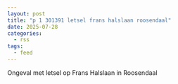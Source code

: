 ```yaml
---
layout: post
title: "p 1 301391 letsel frans halslaan roosendaal"
date: 2025-07-28
categories: 
  - rss
tags: 
  - feed
---
```


Ongeval met letsel op Frans Halslaan in Roosendaal
